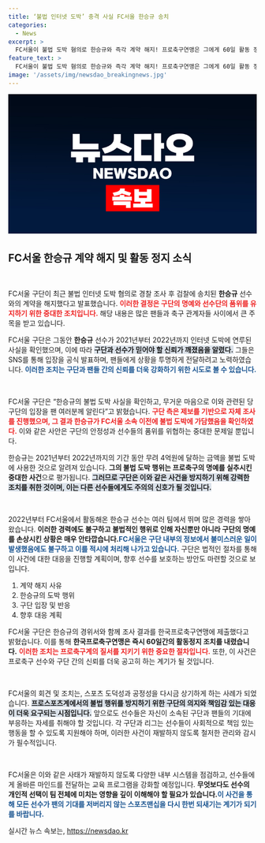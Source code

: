 ```yaml
---
title: ‘불법 인터넷 도박’ 충격 사실 FC서울 한승규 송치
categories:
  - News
excerpt: >
  FC서울이 불법 도박 혐의로 한승규와 즉각 계약 해지! 프로축구연맹은 그에게 60일 활동 정지를 선고했다. 그의 불법 행위가 남긴 충격과 후폭풍은 어디까지일까? 클릭해서 자세한 내용을 확인하세요!
feature_text: >
  FC서울이 불법 도박 혐의로 한승규와 즉각 계약 해지! 프로축구연맹은 그에게 60일 활동 정지를 선고했다. 그의 불법 행위가 남긴 충격과 후폭풍은 어디까지일까? 클릭해서 자세한 내용을 확인하세요!
image: '/assets/img/newsdao_breakingnews.jpg'
---
```


<p><img src="/assets/img/newsdao_breakingnews.jpg" alt="pcversion 속보" /></p>

<h2 data-ke-size="size26">FC서울 한승규 계약 해지 및 활동 정지 소식</h2>

<p data-ke-size="size16">&nbsp;</p>

<p>FC서울 구단이 최근 불법 인터넷 도박 혐의로 경찰 조사 후 검찰에 송치된 <b>한승규</b> 선수와의 계약을 해지했다고 발표했습니다. <b><span style="color: #ee2323;">이러한 결정은 구단의 명예와 선수단의 품위를 유지하기 위한 중대한 조치입니다.</span></b> 해당 내용은 많은 팬들과 축구 관계자들 사이에서 큰 주목을 받고 있습니다.</p>

<p>FC서울 구단은 그동안 <b>한승규</b> 선수가 2021년부터 2022년까지 인터넷 도박에 연루된 사실을 확인했으며, 이에 따라 <b><span style="background-color: #21538527;">구단과 선수가 믿어야 할 신뢰가 깨졌음을 알렸다.</span></b> 그들은 SNS를 통해 입장을 공식 발표하며, 팬들에게 상황을 투명하게 전달하려고 노력하였습니다. <b><span style="color: #1a5490;">이러한 조치는 구단과 팬들 간의 신뢰를 더욱 강화하기 위한 시도로 볼 수 있습니다.</span></b></p>

<p data-ke-size="size16">&nbsp;</p>

<p>FC서울 구단은 “한승규의 불법 도박 사실을 확인하고, 무거운 마음으로 이와 관련된 당 구단의 입장을 팬 여러분께 알린다”고 밝혔습니다. <b><span style="color: #ee2323;">구단 측은 제보를 기반으로 자체 조사를 진행했으며, 그 결과 한승규가 FC서울 소속 이전에 불법 도박에 가담했음을 확인하였다.</span></b> 이와 같은 사안은 구단의 안정성과 선수들의 품위를 위협하는 중대한 문제일 뿐입니다.</p>

<p>한승규는 2021년부터 2022년까지의 기간 동안 무려 4억원에 달하는 금액을 불법 도박에 사용한 것으로 알려져 있습니다. <b>그의 불법 도박 행위는 프로축구의 명예를 실추시킨 중대한 사건</b>으로 평가됩니다. <b><span style="background-color: #21538527;">그러므로 구단은 이와 같은 사건을 방지하기 위해 강력한 조치를 취한 것이며, 이는 다른 선수들에게도 주의의 신호가 될 것입니다.</span></b></p>

<p data-ke-size="size16">&nbsp;</p>

<p>2022년부터 FC서울에서 활동해온 한승규 선수는 여러 팀에서 뛰며 많은 경력을 쌓아왔습니다. <b>이러한 경력에도 불구하고 불법적인 행위로 인해 자신뿐만 아니라 구단의 명예를 손상시킨 상황은 매우 안타깝습니다.</b><b><span style="color: #1a5490;">FC서울은 구단 내부의 정보에서 불미스러운 일이 발생했음에도 불구하고 이를 적시에 처리해 나가고 있습니다.</span></b> 구단은 법적인 절차를 통해 이 사건에 대한 대응을 진행할 계획이며, 향후 선수를 보호하는 방안도 마련할 것으로 보입니다.</p>

<ol>
<li>계약 해지 사유</li>
<li>한승규의 도박 행위</li>
<li>구단 입장 및 반응</li>
<li>향후 대응 계획</li>
</ol>

<p>FC서울 구단은 한승규의 경위서와 함께 조사 결과를 한국프로축구연맹에 제출했다고 밝혔습니다. 이를 통해 <b>한국프로축구연맹은 즉시 60일간의 활동정지 조치를 내렸습니다.</b> <b><span style="color: #ee2323;">이러한 조치는 프로축구계의 질서를 지키기 위한 중요한 절차입니다.</span></b> 또한, 이 사건은 프로축구 선수와 구단 간의 신뢰를 더욱 공고히 하는 계기가 될 것입니다.</p>

<p data-ke-size="size16">&nbsp;</p>

<p>FC서울의 회견 및 조치는, 스포츠 도덕성과 공정성을 다시금 상기하게 하는 사례가 되었습니다. <b><span style="background-color: #21538527;">프로스포츠계에서의 불법 행위를 방지하기 위한 구단의 의지와 책임감 있는 대응이 더욱 요구되는 시점입니다.</span></b> 앞으로도 선수들은 자신이 소속된 구단과 팬들의 기대에 부응하는 자세를 취해야 할 것입니다. 각 구단과 리그는 선수들이 사회적으로 책임 있는 행동을 할 수 있도록 지원해야 하며, 이러한 사건이 재발하지 않도록 철저한 관리와 감시가 필수적입니다. </p>

<p data-ke-size="size16">&nbsp;</p>

<p>FC서울은 이와 같은 사태가 재발하지 않도록 다양한 내부 시스템을 점검하고, 선수들에게 올바른 마인드를 전달하는 교육 프로그램을 강화할 예정입니다. <b>무엇보다도 선수의 개인적 선택이 팀 전체에 미치는 영향을 깊이 이해해야 할 필요가 있습니다.</b><b><span style="color: #1a5490;">이 사건을 통해 모든 선수가 팬의 기대를 저버리지 않는 스포츠맨십을 다시 한번 되새기는 계기가 되기를 바랍니다.</span></b></p>
실시간 뉴스 속보는, <a href="https://newsdao.kr" rel="dofollow">https://newsdao.kr</a>


